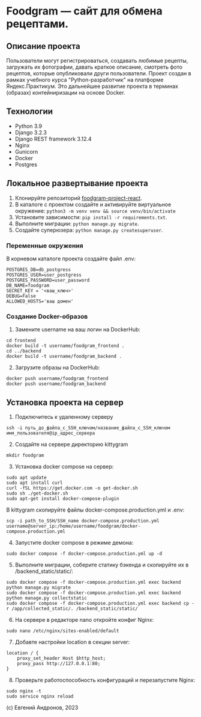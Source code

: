 # Foodgram — сайт для обмена рецептами. 

## Описание проекта
Пользователи могут регистрироваться, создавать любимые рецепты, загружать их фотографии, давать краткое описание, смотреть фото рецептов, которые опубликовали други пользователи.
Проект создан в рамках учебного курса "Python-разработчик" на платформе Яндекс.Практикум. 
Это дальнейшее развитие проекта в терминах (образах) контейниризации на основе Docker.

## Технологии
 - Python 3.9
 - Django 3.2.3
 - Django REST framework 3.12.4
 - Nginx
 - Gunicorn
 - Docker
 - Postgres


## Локальное развертывание проекта
1. Клонируйте репозиторий [foodgram-project-react](git@github.com:syberflea/foodgram-project-react.git).
2. В каталоге с проектом создайте и активируйте виртуальное окружение: `python3 -m venv venv && source venv/bin/activate`
3. Установите зависимости: `pip install -r requirements.txt`.  
4. Выполните миграции: `python manage.py migrate`.  
5. Создайте суперюзера: `python manage.py createsuperuser`.

### Переменные окружения
В корневом каталоге проекта создайте файл .env:
```
POSTGRES_DB=db_postgress
POSTGRES_USER=user_postgress
POSTGRES_PASSWORD=user_password
DB_NAME=foodgram
SECRET_KEY = '<ваш_ключ>'
DEBUG=False
ALLOWED_HOSTS='ваш домен'
```

### Создание Docker-образов
1. Замените username на ваш логин на DockerHub:
```
cd frontend
docker build -t username/foodgram_frontend .
cd ../backend
docker build -t username/foodgram_backend .
```
2. Загрузите образы на DockerHub:
```
docker push username/foodgram_frontend
docker push username/foodgram_backend
```

## Установка проекта на сервер

1. Подключитесь к удаленному серверу

```ssh -i путь_до_файла_с_SSH_ключом/название_файла_с_SSH_ключом имя_пользователя@ip_адрес_сервера ```

2. Создайте на сервере директорию kittygram

`mkdir foodgram`

3. Установка docker compose на сервер:
```
sudo apt update
sudo apt install curl
curl -fSL https://get.docker.com -o get-docker.sh
sudo sh ./get-docker.sh
sudo apt-get install docker-compose-plugin
```

В kittygram скопируйте файлы docker-compose.production.yml и .env:
```
scp -i path_to_SSH/SSH_name docker-compose.production.yml username@server_ip:/home/username/foodgram/docker-compose.production.yml
```

4. Запустите docker compose в режиме демона:

`sudo docker compose -f docker-compose.production.yml up -d`

5. Выполните миграции, соберите статику бэкенда и скопируйте их в /backend_static/static/:
```
sudo docker compose -f docker-compose.production.yml exec backend python manage.py migrate
sudo docker compose -f docker-compose.production.yml exec backend python manage.py collectstatic
sudo docker compose -f docker-compose.production.yml exec backend cp -r /app/collected_static/. /backend_static/static/
```

6. На сервере в редакторе nano откройте конфиг Nginx:

`sudo nano /etc/nginx/sites-enabled/default`

7. Добавте настройки location в секции server:
```
location / {
    proxy_set_header Host $http_host;
    proxy_pass http://127.0.0.1:80;
}
```

8. Проверьте работоспособность конфигураций и перезапустите Nginx:
```
sudo nginx -t 
sudo service nginx reload
```

(с) Евгений Андронов, 2023
